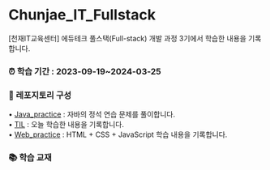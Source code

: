 # Chunjae_IT_Fullstack
[천재IT교육센터] 에듀테크 풀스택(Full-stack) 개발 과정 3기에서 학습한 내용을 기록합니다.



### ⏰ 학습 기간 : 2023-09-19~2024-03-25



### 📂 레포지토리 구성
• [Java_practice](https://github.com/sxzuzv/Chunjae_IT_Fullstack/tree/main/Java_practice) : 자바의 정석 연습 문제를 풀이합니다.<br>
• [TIL](https://github.com/sxzuzv/Chunjae_IT_Fullstack/tree/main/TIL) : 오늘 학습한 내용을 기록합니다.<br>
• [Web_practice](https://github.com/sxzuzv/Chunjae_IT_Fullstack/tree/main/Web_practice) : HTML + CSS + JavaScript 학습 내용을 기록합니다.



### 📚 학습 교재
